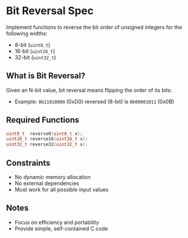 # Bit Reversal Spec

Implement functions to reverse the bit order of unsigned integers for the following widths:
- 8-bit (`uint8_t`)
- 16-bit (`uint16_t`)
- 32-bit (`uint32_t`)

## What is Bit Reversal?
Given an N-bit value, bit reversal means flipping the order of its bits:
- Example: `0b11010000` (0xD0) reversed (8-bit) is `0b00001011` (0x0B)

## Required Functions
```c
uint8_t  reverse8(uint8_t x);
uint16_t reverse16(uint16_t x);
uint32_t reverse32(uint32_t x);
```

## Constraints
- No dynamic memory allocation
- No external dependencies
- Must work for all possible input values

## Notes
- Focus on efficiency and portability
- Provide simple, self-contained C code 